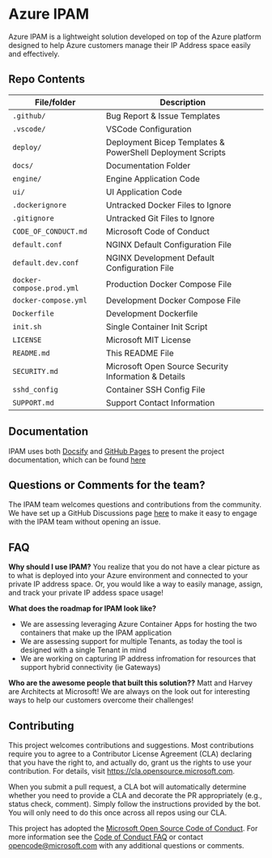 <!--
---
page_type: sample
languages:
- python
products:
- azure
- azure-cosmosdb
- azure-bicep
- azure-app-service-plans
- azure-app-insights
description: "IPAM - Azure IP Address Management made easy!"
---
-->

# Azure IPAM

<!-- 
Guidelines on README format: https://review.docs.microsoft.com/help/onboard/admin/samples/concepts/readme-template?branch=master

Guidance on onboarding samples to docs.microsoft.com/samples: https://review.docs.microsoft.com/help/onboard/admin/samples/process/onboarding?branch=master

Taxonomies for products and languages: https://review.docs.microsoft.com/new-hope/information-architecture/metadata/taxonomies?branch=master
-->

Azure IPAM is a lightweight solution developed on top of the Azure platform designed to help Azure customers manage their IP Address space easily and effectively. 

## Repo Contents

| File/folder          | Description                                                   |
|----------------------|---------------------------------------------------------------|
| `.github/`           | Bug Report & Issue Templates                                  |
| `.vscode/`           | VSCode Configuration                                          |
| `deploy/`            | Deployment Bicep Templates & PowerShell Deployment Scripts    |
| `docs/`              | Documentation Folder                                          |
| `engine/`            | Engine Application Code                                       |
| `ui/`                | UI Application Code                                           |
| `.dockerignore`      | Untracked Docker Files to Ignore                              |
| `.gitignore`         | Untracked Git Files to Ignore                                 |
| `CODE_OF_CONDUCT.md` | Microsoft Code of Conduct                                     |
| `default.conf`       | NGINX Default Configuration File                              |
| `default.dev.conf`   | NGINX Development Default Configuration File                  |
| `docker-compose.prod.yml` | Production Docker Compose File                           |
| `docker-compose.yml` | Development Docker Compose File                               |
| `Dockerfile`         | Development Dockerfile                                        |
| `init.sh`            | Single Container Init Script                                  |
| `LICENSE`            | Microsoft MIT License                                         |
| `README.md`          | This README File                                              |
| `SECURITY.md`        | Microsoft Open Source Security Information & Details          |
| `sshd_config`        | Container SSH Config File                                     |
| `SUPPORT.md`         | Support Contact Information                                   |

## Documentation

IPAM uses both [Docsify](https://docsify.js.org/) and [GitHub Pages](https://docs.github.com/en/github/working-with-github-pages) to present the project documentation, which can be found [here](https://azure.github.io/ipam/)

## Questions or Comments for the team?
The IPAM team welcomes questions and contributions from the community. We have set up a GitHub Discussions page [here](https://github.com/Azure/ipam/discussions) to make it easy to engage with the IPAM team without opening an issue.

## FAQ

**Why should I use IPAM?**
You realize that you do not have a clear picture as to what is deployed into your Azure environment and connected to your private IP address space. Or, you would like a way to easily manage, assign, and track your private IP addess space usage!

**What does the roadmap for IPAM look like?**
- We are assessing leveraging Azure Container Apps for hosting the two containers that make up the IPAM application
- We are assessing support for multiple Tenants, as today the tool is designed with a single Tenant in mind
- We are working on capturing IP address infromation for resources that support hybrid connectivity (ie Gateways)

**Who are the awesome people that built this solution??**
Matt and Harvey are Architects at Microsoft! We are always on the look out for interesting ways to help our customers overcome their challenges!

## Contributing

This project welcomes contributions and suggestions.  Most contributions require you to agree to a
Contributor License Agreement (CLA) declaring that you have the right to, and actually do, grant us
the rights to use your contribution. For details, visit https://cla.opensource.microsoft.com.

When you submit a pull request, a CLA bot will automatically determine whether you need to provide
a CLA and decorate the PR appropriately (e.g., status check, comment). Simply follow the instructions
provided by the bot. You will only need to do this once across all repos using our CLA.

This project has adopted the [Microsoft Open Source Code of Conduct](https://opensource.microsoft.com/codeofconduct/).
For more information see the [Code of Conduct FAQ](https://opensource.microsoft.com/codeofconduct/faq/) or
contact [opencode@microsoft.com](mailto:opencode@microsoft.com) with any additional questions or comments.
